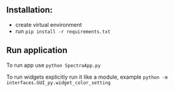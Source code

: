 ## Installation:
- create virtual environment
- run `pip install -r requirements.txt`

## Run application
To run app use `python SpectraApp.py`

To run widgets explicitly run it like a module, example `python -m interfaces.GUI_py.widget_color_setting`


